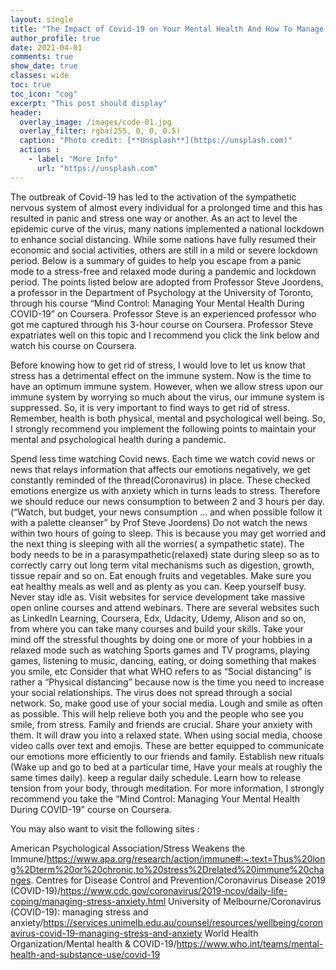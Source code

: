 ```yaml
--- 
layout: single
title: "The Impact of Covid-19 on Your Mental Health And How To Manage Your Mental Health During a Pandemic or any Other Chronic Threat"
author_profile: true
date: 2021-04-01
comments: true
show_date: true
classes: wide
toc: true
toc_icon: "cog"
excerpt: "This post should display"
header:
  overlay_image: /images/code-01.jpg
  overlay_filter: rgba(255, 0, 0, 0.5)
  caption: "Photo credit: [**Unsplash**](https://unsplash.com)"
  actions : 
    - label: "More Info"
      url: "https://unsplash.com"
---
```

The outbreak of Covid-19 has led to the activation of the sympathetic nervous system of almost every individual for a prolonged time and this has resulted in panic and stress one way or another. As an act to level the epidemic curve of the virus, many nations implemented a national lockdown to enhance social distancing. While some nations have fully resumed their economic and social activities, others are still in a mild or severe lockdown period. Below is a summary of guides to help you escape from a panic mode to a stress-free and relaxed mode during a pandemic and lockdown period. The points listed below are adopted from Professor Steve Joordens, a professor in the Department of Psychology at the University of Toronto, through his course “Mind Control: Managing Your Mental Health During COVID-19” on Coursera. Professor Steve is an experienced professor who got me captured through his 3-hour course on Coursera. Professor Steve expatriates well on this topic and I recommend you click the link below and watch his course on Coursera.

Before knowing how to get rid of stress, I would love to let us know that stress has a detrimental effect on the immune system. Now is the time to have an optimum immune system. However, when we allow stress upon our immune system by worrying so much about the virus, our immune system is suppressed. So, it is very important to find ways to get rid of stress. Remember, health is both physical, mental and psychological well being. So, I strongly recommend you implement the following points to maintain your mental and psychological health during a pandemic.

Spend less time watching Covid news. Each time we watch covid news or news that relays information that affects our emotions negatively, we get constantly reminded of the thread(Coronavirus) in place. These checked emotions energize us with anxiety which in turns leads to stress. Therefore we should reduce our news consumption to between 2 and 3 hours per day. (“Watch, but budget, your news consumption ... and when possible follow it with a palette cleanser” by Prof Steve Joordens)
Do not watch the news within two hours of going to sleep. This is because you may get worried and the next thing is sleeping with all the worries( a sympathetic state). The body needs to be in a parasympathetic(relaxed) state during sleep so as to correctly carry out long term vital mechanisms such as digestion, growth, tissue repair and so on.
Eat enough fruits and vegetables. Make sure you eat healthy meals as well and as plenty as you can.
Keep yourself busy. Never stay idle as. Visit websites for service development take massive open online courses and attend webinars. There are several websites such as LinkedIn Learning, Coursera, Edx, Udacity, Udemy, Alison and so on, from where you can take many courses and build your skills.
Take your mind off the stressful thoughts by doing one or more of your hobbies in a relaxed mode such as watching Sports games and TV programs, playing games, listening to music, dancing, eating, or doing something that makes you smile, etc
Consider that what WHO refers to as “Social distancing” is rather a “Physical distancing” because now is the time you need to increase your social relationships. The virus does not spread through a social network. So, make good use of your social media.
Lough and smile as often as possible. This will help relieve both you and the people who see you smile, from stress.
Family and friends are crucial. Share your anxiety with them. It will draw you into a relaxed state.
When using social media, choose video calls over text and emojis. These are better equipped to communicate our emotions more efficiently to our friends and family.
Establish new rituals (Wake up and go to bed at a particular time, Have your meals at roughly the same times daily).
keep a regular daily schedule.
Learn how to release tension from your body, through meditation.
For more information, I strongly recommend you take the “Mind Control: Managing Your Mental Health During COVID-19” course on Coursera.

You may also want to visit the following sites :

American Psychological Association/Stress Weakens the Immune/https://www.apa.org/research/action/immune#:~:text=Thus%20long%2Dterm%20or%20chronic,to%20stress%2Drelated%20immune%20changes.
Centres for Disease Control and Prevention/Coronavirus Disease 2019 (COVID-19)/https://www.cdc.gov/coronavirus/2019-ncov/daily-life-coping/managing-stress-anxiety.html
University of Melbourne/Coronavirus (COVID-19): managing stress and anxiety/https://services.unimelb.edu.au/counsel/resources/wellbeing/coronavirus-covid-19-managing-stress-and-anxiety
World Health Organization/Mental health & COVID-19/https://www.who.int/teams/mental-health-and-substance-use/covid-19
